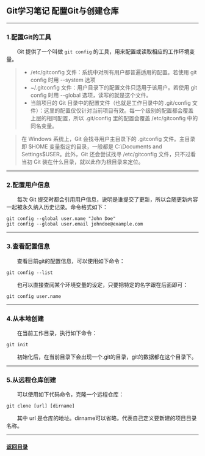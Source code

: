 ## Git学习笔记 配置Git与创建仓库
---
### 1.配置Git的工具

&emsp;&emsp;Git 提供了一个叫做 `git config` 的工具，用来配置或读取相应的工作环境变量。
> + /etc/gitconfig 文件：系统中对所有用户都普遍适用的配置。若使用 git config 时用 --system 选项
> + ~/.gitconfig 文件：用户目录下的配置文件只适用于该用户。若使用 git config 时用 --global 选项，读写的就是这个文件。
> + 当前项目的 Git 目录中的配置文件（也就是工作目录中的 .git/config 文件）：这里的配置仅仅针对当前项目有效。每一个级别的配置都会覆盖上层的相同配置，所以 .git/config 里的配置会覆盖 /etc/gitconfig 中的同名变量。

>在 Windows 系统上，Git 会找寻用户主目录下的 .gitconfig 文件。主目录即 $HOME 变量指定的目录，一般都是 C:\Documents and Settings\$USER。此外，Git 还会尝试找寻 /etc/gitconfig 文件，只不过看当初 Git 装在什么目录，就以此作为根目录来定位。

---
### 2.配置用户信息

&emsp;&emsp;每次 Git 提交时都会引用用户信息，说明是谁提交了更新，所以会随更新内容一起被永久纳入历史记录。命令格式如下：
```
git config --global user.name "John Doe"
git config --global user.email johndoe@example.com
```

---
### 3.查看配置信息

&emsp;&emsp;查看目前git的配置信息，可以使用如下命令：
```
git config --list
```
&emsp;&emsp;也可以直接查阅某个环境变量的设定，只要把特定的名字跟在后面即可：
```
git config user.name
```

---
### 4.从本地创建

&emsp;&emsp;在当前工作目录，执行如下命令：
```
git init
```
&emsp;&emsp;初始化后，在当前目录下会出现一个.git的目录，git的数据都在这个目录下。

---
### 5.从远程仓库创建
&emsp;&emsp;可以使用如下代码命令，克隆一个远程仓库：
```
git clone [url] [dirname]
```
&emsp;&emsp;其中 url 是仓库的地址。dirname可以省略，代表自己定义要新建的项目目录名称。

---

#### [返回目录](./)
